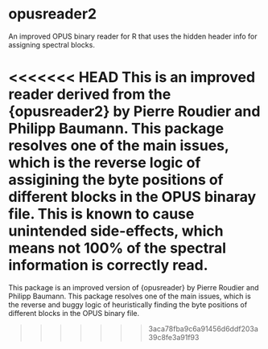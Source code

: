 # opusreader2

An improved OPUS binary reader for R that uses the hidden header info for assigning spectral blocks.

<<<<<<< HEAD
This is an improved reader derived from the {opusreader2} by Pierre Roudier and Philipp Baumann. This package resolves one of the main issues, which is the reverse logic of assigining the byte positions of different blocks in the OPUS binaray file. This is known to cause unintended side-effects, which means not 100% of the spectral information is correctly read.
=======
This package is an improved version of {opusreader} by Pierre Roudier and Philipp Baumann.
This package resolves one of the main issues, which is the reverse and buggy logic of heuristically finding the byte positions of different blocks in the OPUS binary file.
>>>>>>> 3aca78fba9c6a91456d6ddf203a39c8fe3a91f93
